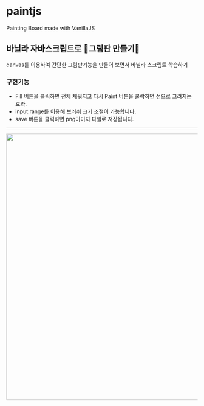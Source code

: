 # paintjs
Painting Board made with VanillaJS

바닐라 자바스크립트로 🎨그림판 만들기🎨
---  
canvas를 이용하여 간단한 그림판기능을 만들어 보면서 바닐라 스크립트 학습하기
###  구현기능  ###
+  Fill 버튼을 클릭하면 전체 채워지고 다시 Paint 버튼을 쿨락하면 선으로 그려지는 효과.
+  input:range를 이용해 브러쉬 크기 조절이 가능합니다.
+  save 버튼을 클릭하면 png이미지 파일로 저장됩니다.
---    
<img src="https://user-images.githubusercontent.com/68538657/101017101-fbcb8c00-35ac-11eb-8cdb-8f8768e12409.gif" width="700">

